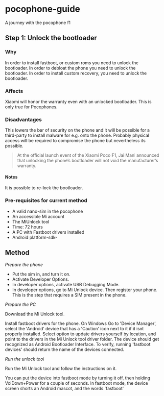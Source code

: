 # pocophone-guide
A journey with the pocophone f1

## Step 1: Unlock the bootloader

### Why
In order to install fastboot, or custom roms you need to unlock the bootloader.
In order to debloat the phone you need to unlock the bootloader.
In order to install custom recovery, you need to unlock the bootloader.

### Affects
Xiaomi will honor the warranty even with an unlocked bootloader. This is only true for Pocophones.

### Disadvantages
This lowers the bar of security on the phone and it will be possible for a third-party to install malware for e.g. onto the phone. Probably physical access will be required to compromise the phone but nevertheless its possible.

> At the official launch event of the Xiaomi Poco F1, Jai Mani announced that unlocking the phone’s bootloader will not void the manufacturer’s warranty.

#### Notes 
It is possible to re-lock the bootloader.

### Pre-requisites for current method
- A valid nano-sim in the pocophone
- An accessible Mi account
- The MiUnlock tool
- Time: 72 hours
- A PC with Fastboot drivers installed
- Android platform-sdk-

## Method

*Prepare the phone*

- Put the sim in, and turn it on.
- Activate Developer Options.
- In developer options, activate USB Debugging Mode.
- In developer options, go to Mi Unlock device. Then register your phone. This is the step that requires a SIM present in the phone.

*Prepare the PC*

Download the Mi Unlock tool. 

Install fastboot drivers for the phone. On Windows Go to 'Device Manager', select the 'Android' device that has a 'Caution' icon next to it if it isnt properly installed. Select option to update drivers yourself by location, and point to the drivers in the Mi Unlock tool driver folder. The device should get recognized as Android Bootloader Interface. To verify, running 'fastboot devices' should return the name of the devices connected.

*Run the unlock tool*

Run the Mi Unlock tool and follow the instructions on it.

You can put the device into fastboot mode by turning it off, then holding VolDown+Power for a couple of seconds. In fastboot mode, the device screen shorts an Android mascot, and the words 'fastboot'
